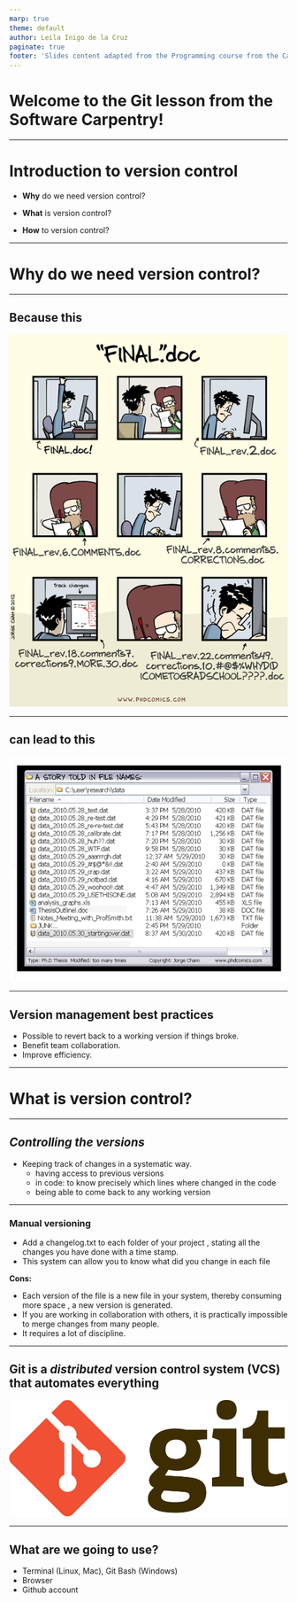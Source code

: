 ```yaml
---
marp: true
theme: default
author: Leila Inigo de la Cruz
paginate: true
footer: 'Slides content adapted from the Programming course from the Casimir School'
---
```




# Welcome to the Git lesson from the Software Carpentry! 



---

# Introduction to version control 

- **Why** do we need version control?

- **What** is version control?

- **How** to version control? 

--- 

# **Why** do we need version control?

---

## Because this 
![height:15cm width:12cm](img/phd_final_doc.png) 

---

## can lead to this

![](img/phd_story_told_infilenames.gif)

--- 

## Version management best practices   

- Possible to revert back to a working version if things broke.
- Benefit team collaboration.
- Improve efficiency.

---

# **What** is version control?
---

## *Controlling the versions*
- Keeping track of changes in a systematic way.
    - having access to previous versions 
    - in code: to know precisely which lines where changed in the code 
    - being able to come back to any working version


---

### Manual versioning

- Add a changelog.txt to each folder of your project , stating all the changes you have done with a time stamp.
- This system can allow you to know what did you change in each file

**Cons:**

- Each version of the file is a new file in your system, thereby consuming more space , a new version is generated. 
- If you are working in collaboration with others, it is practically impossible to merge changes from many people.  
- It requires a lot of discipline. 

---

## Git is a *distributed* version control system (VCS) that automates everything

![](img/Git-Logo.png)

---

## What are we going to use?

- Terminal (Linux, Mac), Git Bash (Windows)
- Browser 
- Github account 